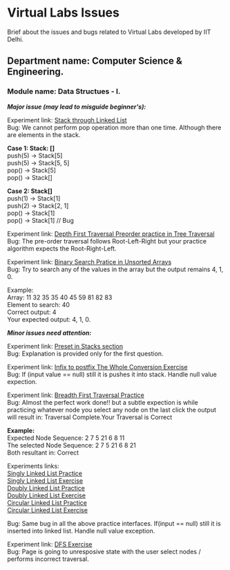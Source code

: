 # Virtual Labs Issues
Brief about the issues and bugs related to Virtual Labs developed by IIT Delhi.

## Department name: Computer Science & Engineering.   
### Module name: Data Structues - I.   
**_Major issue (may lead to misguide beginner's):_**

Experiment link: [Stack through Linked List](https://ds1-iiith.vlabs.ac.in/exp/stacks-queues/stacks/stack-linkedlist.html)   
Bug: We cannot perform pop operation more than one time. Although there are elements in the stack.        

**Case 1: Stack: []**    
push(5) -> Stack[5]   
push(5) -> Stack[5, 5]   
pop() -> Stack[5]    
pop() -> Stack[]   
    
**Case 2: Stack[]**    
push(1) -> Stack[1]    
push(2) -> Stack[2, 1]    
pop() -> Stack[1]    
pop() -> Stack[1] // Bug  

Experiment link: [Depth First Traversal Preorder practice in Tree Traversal](https://ds1-iiith.vlabs.ac.in/exp/tree-traversal/depth-first-traversal/dft-practice.html)  
Bug: The pre-order traversal follows Root-Left-Right but your practice algorithm expects the Root-Right-Left.          

Experiment link: [Binary Search Pratice in Unsorted Arrays](https://ds1-iiith.vlabs.ac.in/exp/unsorted-arrays/binary-search/binary_search_practice.html)        
Bug: Try to search any of the values in the array but the output remains 4, 1, 0.

Example:        
Array: 11 32 35 35 40 45 59 81 82 83        
Element to search: 40        
Correct output: 4        
Your expected output: 4, 1, 0. 

**_Minor issues need attention:_**        

Experiment link: [Preset in Stacks section](https://ds1-iiith.vlabs.ac.in/exp/stacks-queues/pretest.html)   
Bug: Explanation is provided only for the first question.

Experiment link: [Infix to postfix The Whole Conversion Exercise](https://ds1-iiith.vlabs.ac.in/exp/infix-postfix/infix%20to-postfix-conversion-with-stack/infix_to_postfix.html)  
Bug: If (input value == null) still it is pushes it into stack. Handle null value expection.    

Experiment link: [Breadth First Traversal Practice](https://ds1-iiith.vlabs.ac.in/exp/tree-traversal/breadth-first-traversal/bft-practice.html)        
Bug: Almost the perfect work done!! but a subtle expection is while practicing whatever node you select any node on the last click the output will result in: Traversal Complete.Your Traversal is Correct  

**Example:**   
Expected Node Sequence: 2 7 5 21 6 8 11    
The selected Node Sequence: 2 7 5 21 6 8 21    
Both resultant in: Correct        

Experiments links:        
[Singly Linked List Practice](https://ds1-iiith.vlabs.ac.in/exp/linked-list/singly-linked-list/sllpractice.html)  
[Singly Linked List Exercise](https://ds1-iiith.vlabs.ac.in/exp/linked-list/singly-linked-list/sllexercise.html)        
[Doubly Linked List Practice](https://ds1-iiith.vlabs.ac.in/exp/linked-list/doubly-linked-list/dllpractice.html)          
[Doubly Linked List Exercise](https://ds1-iiith.vlabs.ac.in/exp/linked-list/doubly-linked-list/dllexercise.html)        
[Circular Linked List Practice](https://ds1-iiith.vlabs.ac.in/exp/linked-list/circular-linked-list/cllpractice.html)        
[Circular Linked List Exercise](https://ds1-iiith.vlabs.ac.in/exp/linked-list/circular-linked-list/cllexercise.html)

Bug: Same bug in all the above practice interfaces. If(input == null) still it is inserted into linked list. Handle null value exception.                 

Experiment link: [DFS Exercise](https://ds1-iiith.vlabs.ac.in/exp/depth-first-search/dfs/dfs-exercise.html)        
Bug: Page is going to unresposive state with the user select nodes / performs incorrect traversal.        


